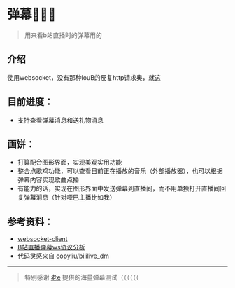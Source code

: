 # 弹幕🐓🐓🐓
> 用来看b站直播时的弹幕用的

## 介绍
使用websocket，没有那种louB的反复http请求奥，就这

## 目前进度：
- 支持查看弹幕消息和送礼物消息

## 画饼：
- 打算配合图形界面，实现美观实用功能
- 整合点歌鸡功能，可以查看目前正在播放的音乐（外部播放器），也可以根据弹幕内容实现歌曲点播
- 有能力的话，实现在图形界面中发送弹幕到直播间，而不用单独打开直播间回复弹幕消息（针对哑巴主播比如我）

## 参考资料：
- [websocket-client](https://github.com/websocket-client/websocket-client)
- [B站直播弹幕ws协议分析](https://daidr.me/archives/code-526.html)
- 代码灵感来自 [copyliu/bililive_dm](https://github.com/copyliu/bililive_dm)

---

> 特别感谢 [老e](https://live.bilibili.com/5050) 提供的海量弹幕测试（（（（（（
